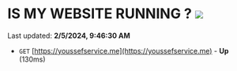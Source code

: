 # IS MY WEBSITE RUNNING ? [![](https://img.shields.io/static/v1?label=Sponsor&message=%E2%9D%A4&logo=GitHub&color=%23fe8e86)](https://github.com/sponsors/<username>)

Last updated: **2/5/2024, 9:46:30 AM**

- `GET` [https://youssefservice.me](https://youssefservice.me) - **Up** (130ms)
